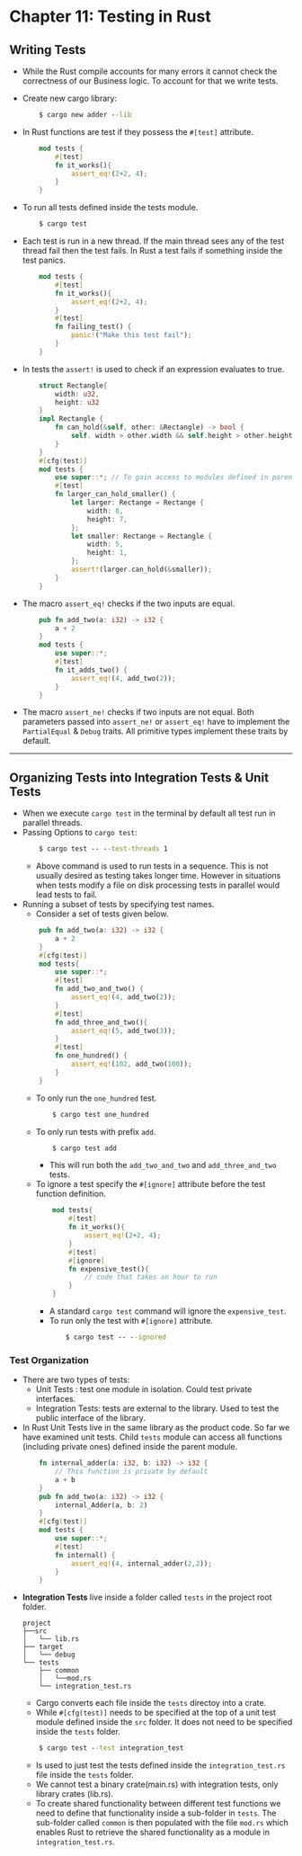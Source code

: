# Chapter 11: Testing in Rust


## Writing Tests
* While the Rust compile accounts for many errors it cannot check the correctness of our Business logic. To account for that we write tests.

* Create new cargo library:
    ```cmd 
        $ cargo new adder --lib
    ```
* In Rust functions are test if they possess the `#[test]` attribute.
    ```rust
        mod tests {
            #[test]
            fn it_works(){
                assert_eq!(2+2, 4);
            }
        }
    ```
* To run all tests defined inside the tests module.
    ```cmd
        $ cargo test
    ```
* Each test is run in a new thread. If the main thread sees any of the test thread fail then the test fails. In Rust a test fails if something inside the test panics. 
    ```rust
        mod tests {
            #[test]
            fn it_works(){
                assert_eq!(2+2, 4);
            }
            #[test]
            fn failing_test() {
                panic!("Make this test fail");
            }
        }

    ```
* In tests the `assert!` is used to check if an expression evaluates to true.
    ```rust
        struct Rectangle{
            width: u32,
            height: u32
        }
        impl Rectangle {
            fn can_hold(&self, other: &Rectangle) -> bool {
                self. width > other.width && self.height > other.height
            }
        }
        #[cfg(test)]
        mod tests {
            use super::*; // To gain access to modules defined in parent scope.
            #[test]
            fn larger_can_hold_smaller() {
                let larger: Rectange = Rectange {
                    width: 8,
                    height: 7,
                };
                let smaller: Rectange = Rectangle {
                    width: 5,
                    height: 1,
                };
                assert!(larger.can_hold(&smaller));
            }
        }
    ```
* The macro `assert_eq!` checks if the two inputs are equal.
    ```rust
        pub fn add_two(a: i32) -> i32 {
            a + 2
        }
        mod tests {
            use super::*;
            #[test]
            fn it_adds_two() {
                assert_eq!(4, add_two(2));
            }
        }
    ```
* The macro `assert_ne!` checks if two inputs are not equal. Both parameters passed into `assert_ne!` or `assert_eq!` have to implement the `PartialEqual` & `Debug` traits. All primitive types implement these traits by default.
* * *

## Organizing Tests into Integration Tests & Unit Tests
* When we execute `cargo test` in the terminal by default all test run in parallel threads.
* Passing Options to `cargo test`:
    ```cmd
        $ cargo test -- --test-threads 1
    ```
    * Above command is used to run tests in a sequence. This is not usually desired as testing takes longer time. However in situations when tests modify a file on disk processing tests in parallel would lead tests to fail.
* Running a subset of tests by specifying test names.
    * Consider a set of tests given below.
    ```rust
        pub fn add_two(a: i32) -> i32 {
            a + 2
        }
        #[cfg(test)]
        mod tests{
            use super::*;
            #[test]
            fn add_two_and_two() {
                assert_eq!(4, add_two(2));
            }
            #[test]
            fn add_three_and_two(){
                assert_eq!(5, add_two(3));
            }
            #[test]
            fn one_hundred() {
                assert_eq!(102, add_two(100));
            }
        }
    ```
    * To only run the `one_hundred` test.
        ```cmd
            $ cargo test one_hundred
        ```
    * To only run tests with prefix `add`. 
        ```cmd
            $ cargo test add
        ```
        * This will run both the `add_two_and_two` and `add_three_and_two` tests.
    * To ignore a test specify the `#[ignore]` attribute before the test function definition.
        ```rust 
            mod tests{
                #[test]
                fn it_works(){
                    assert_eq!(2+2, 4);
                }
                #[test]
                #[ignore]
                fn expensive_test(){
                    // code that takes an hour to run
                }
            }
        ```
       * A standard `cargo test` command will ignore the `expensive_test`.
       * To run only the test with `#[ignore]` attribute.
            ```cmd
                $ cargo test -- --ignored
            ```
### **Test Organization**
* There are two types of tests:
    * Unit Tests : test one module in isolation. Could test private interfaces.
    * Integration Tests: tests are external to the library. Used to test the public interface of the library.
* In Rust Unit Tests live in the same library as the product code. So far we have examined unit tests. Child `tests` module can access all functions (including private ones) defined inside the parent module.
    ```rust
        fn internal_adder(a: i32, b: i32) -> i32 { 
            // This function is private by default
            a + b
        }
        pub fn add_two(a: i32) -> i32 {
            internal_Adder(a, b: 2)
        }
        #[cfg(test)]
        mod tests {
            use super::*;
            #[test]
            fn internal() {
                assert_eq!(4, internal_adder(2,2));
            }
        }
* **Integration Tests** live inside a folder called `tests` in the project root folder.
    ```
    project
    ├──src
    │   └── lib.rs
    ├── target
    │   └── debug
    └── tests
        ├── common
        │   └──mod.rs
        └── integration_test.rs
    ```
    * Cargo converts each file inside the `tests` directoy into a crate.
    * While `#[cfg(test)]` needs to be specified at the top of a unit test module defined inside the `src` folder. It does not need to be specified inside the `tests` folder.
    ```cmd
        $ cargo test --test integration_test
    ```
    * Is used to just test the tests defined inside the `integration_test.rs` file inside the `tests` folder.
    * We cannot test a binary crate(main.rs) with integration tests, only library crates (lib.rs).
    * To create shared functionality between different test functions we need to define that functionality inside a sub-folder in `tests`. The sub-folder called `common` is then populated with the file `mod.rs` which enables Rust to retrieve the shared functionality as a module in `integration_test.rs`.
        ```
